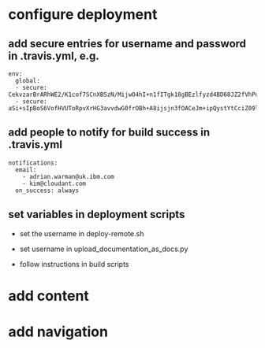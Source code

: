 # configure deployment

## add secure entries for username and password in .travis.yml, e.g.

```
env:
  global:
  - secure: CekvzarBrARhWE2/K1cof7SCnXBSzN/MijwO4hI+n1fITgk18gBEzlfyzd4BD68JZ2fVhPuWIqs+9WxBm+XLZUGYcgiBRovqN9JooElXgyV/CvqIEbJ7Xa4Vw/8mE2qJ1Ce54A8Sdkt4cfOZppyedUg/krzYw5uar3sDWWTt6z0=
  - secure: aSi+sIpBoS6VofHVUToRpvXrHG3avvdwG0frOBh+A8ijsjn3fOACeJm+ipQystYtCciZ09l5A/Q/Tkd1sogWy8ymU7bULVJsJb+aNJRM+00QYFelCLpxD8c6gP7aty/IRk7RfWqrii1ZHQ6KSeSqlJf6P6gYZOOA+1IQBO532vY=
```

## add people to notify for build success in .travis.yml

```
notifications:
  email:
    - adrian.warman@uk.ibm.com
    - kim@cloudant.com
  on_success: always
```


## set variables in deployment scripts

 * set the username in deploy-remote.sh
 
 * set username in upload_documentation_as_docs.py
 
 * follow instructions in build scripts


# add content


# add navigation



